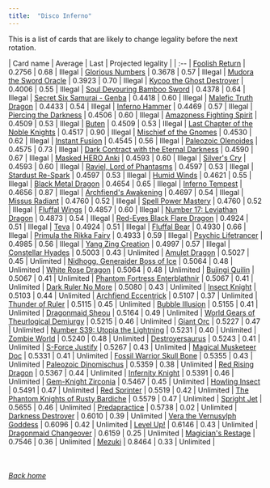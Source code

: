 ```yaml
---
title:  "Disco Inferno"
---
```


This is a list of cards that are likely to change legality before the next rotation.

| Card name | Average | Last | Projected legality |
| :-- |
[Foolish Return](https://db.ygoprodeck.com/card/?search=Foolish%20Return) | 0.2756 | 0.68 | Illegal |
[Glorious Numbers](https://db.ygoprodeck.com/card/?search=Glorious%20Numbers) | 0.3678 | 0.57 | Illegal |
[Mudora the Sword Oracle](https://db.ygoprodeck.com/card/?search=Mudora%20the%20Sword%20Oracle) | 0.3923 | 0.70 | Illegal |
[Kycoo the Ghost Destroyer](https://db.ygoprodeck.com/card/?search=Kycoo%20the%20Ghost%20Destroyer) | 0.4006 | 0.55 | Illegal |
[Soul Devouring Bamboo Sword](https://db.ygoprodeck.com/card/?search=Soul%20Devouring%20Bamboo%20Sword) | 0.4378 | 0.64 | Illegal |
[Secret Six Samurai - Genba](https://db.ygoprodeck.com/card/?search=Secret%20Six%20Samurai%20-%20Genba) | 0.4418 | 0.60 | Illegal |
[Malefic Truth Dragon](https://db.ygoprodeck.com/card/?search=Malefic%20Truth%20Dragon) | 0.4433 | 0.54 | Illegal |
[Inferno Hammer](https://db.ygoprodeck.com/card/?search=Inferno%20Hammer) | 0.4469 | 0.57 | Illegal |
[Piercing the Darkness](https://db.ygoprodeck.com/card/?search=Piercing%20the%20Darkness) | 0.4506 | 0.60 | Illegal |
[Amazoness Fighting Spirit](https://db.ygoprodeck.com/card/?search=Amazoness%20Fighting%20Spirit) | 0.4509 | 0.53 | Illegal |
[Buten](https://db.ygoprodeck.com/card/?search=Buten) | 0.4509 | 0.53 | Illegal |
[Last Chapter of the Noble Knights](https://db.ygoprodeck.com/card/?search=Last%20Chapter%20of%20the%20Noble%20Knights) | 0.4517 | 0.90 | Illegal |
[Mischief of the Gnomes](https://db.ygoprodeck.com/card/?search=Mischief%20of%20the%20Gnomes) | 0.4530 | 0.62 | Illegal |
[Instant Fusion](https://db.ygoprodeck.com/card/?search=Instant%20Fusion) | 0.4545 | 0.56 | Illegal |
[Paleozoic Olenoides](https://db.ygoprodeck.com/card/?search=Paleozoic%20Olenoides) | 0.4575 | 0.73 | Illegal |
[Dark Contract with the Eternal Darkness](https://db.ygoprodeck.com/card/?search=Dark%20Contract%20with%20the%20Eternal%20Darkness) | 0.4590 | 0.67 | Illegal |
[Masked HERO Anki](https://db.ygoprodeck.com/card/?search=Masked%20HERO%20Anki) | 0.4593 | 0.60 | Illegal |
[Silver's Cry](https://db.ygoprodeck.com/card/?search=Silver's%20Cry) | 0.4593 | 0.60 | Illegal |
[Raviel, Lord of Phantasms](https://db.ygoprodeck.com/card/?search=Raviel,%20Lord%20of%20Phantasms) | 0.4597 | 0.53 | Illegal |
[Stardust Re-Spark](https://db.ygoprodeck.com/card/?search=Stardust%20Re-Spark) | 0.4597 | 0.53 | Illegal |
[Humid Winds](https://db.ygoprodeck.com/card/?search=Humid%20Winds) | 0.4621 | 0.55 | Illegal |
[Black Metal Dragon](https://db.ygoprodeck.com/card/?search=Black%20Metal%20Dragon) | 0.4654 | 0.65 | Illegal |
[Inferno Tempest](https://db.ygoprodeck.com/card/?search=Inferno%20Tempest) | 0.4656 | 0.87 | Illegal |
[Archfiend's Awakening](https://db.ygoprodeck.com/card/?search=Archfiend's%20Awakening) | 0.4697 | 0.54 | Illegal |
[Missus Radiant](https://db.ygoprodeck.com/card/?search=Missus%20Radiant) | 0.4760 | 0.52 | Illegal |
[Spell Power Mastery](https://db.ygoprodeck.com/card/?search=Spell%20Power%20Mastery) | 0.4760 | 0.52 | Illegal |
[Fluffal Wings](https://db.ygoprodeck.com/card/?search=Fluffal%20Wings) | 0.4857 | 0.60 | Illegal |
[Number 17: Leviathan Dragon](https://db.ygoprodeck.com/card/?search=Number%2017:%20Leviathan%20Dragon) | 0.4873 | 0.54 | Illegal |
[Red-Eyes Black Flare Dragon](https://db.ygoprodeck.com/card/?search=Red-Eyes%20Black%20Flare%20Dragon) | 0.4924 | 0.51 | Illegal |
[Teva](https://db.ygoprodeck.com/card/?search=Teva) | 0.4924 | 0.51 | Illegal |
[Fluffal Bear](https://db.ygoprodeck.com/card/?search=Fluffal%20Bear) | 0.4930 | 0.66 | Illegal |
[Primula the Rikka Fairy](https://db.ygoprodeck.com/card/?search=Primula%20the%20Rikka%20Fairy) | 0.4933 | 0.59 | Illegal |
[Psychic Lifetrancer](https://db.ygoprodeck.com/card/?search=Psychic%20Lifetrancer) | 0.4985 | 0.56 | Illegal |
[Yang Zing Creation](https://db.ygoprodeck.com/card/?search=Yang%20Zing%20Creation) | 0.4997 | 0.57 | Illegal |
[Constellar Hyades](https://db.ygoprodeck.com/card/?search=Constellar%20Hyades) | 0.5003 | 0.43 | Unlimited |
[Amulet Dragon](https://db.ygoprodeck.com/card/?search=Amulet%20Dragon) | 0.5027 | 0.45 | Unlimited |
[Nidhogg, Generaider Boss of Ice](https://db.ygoprodeck.com/card/?search=Nidhogg,%20Generaider%20Boss%20of%20Ice) | 0.5064 | 0.48 | Unlimited |
[White Rose Dragon](https://db.ygoprodeck.com/card/?search=White%20Rose%20Dragon) | 0.5064 | 0.48 | Unlimited |
[Bujingi Quilin](https://db.ygoprodeck.com/card/?search=Bujingi%20Quilin) | 0.5067 | 0.41 | Unlimited |
[Phantom Fortress Enterblathnir](https://db.ygoprodeck.com/card/?search=Phantom%20Fortress%20Enterblathnir) | 0.5067 | 0.41 | Unlimited |
[Dark Ruler No More](https://db.ygoprodeck.com/card/?search=Dark%20Ruler%20No%20More) | 0.5080 | 0.43 | Unlimited |
[Insect Knight](https://db.ygoprodeck.com/card/?search=Insect%20Knight) | 0.5103 | 0.44 | Unlimited |
[Archfiend Eccentrick](https://db.ygoprodeck.com/card/?search=Archfiend%20Eccentrick) | 0.5107 | 0.37 | Unlimited |
[Thunder of Ruler](https://db.ygoprodeck.com/card/?search=Thunder%20of%20Ruler) | 0.5115 | 0.45 | Unlimited |
[Bubble Illusion](https://db.ygoprodeck.com/card/?search=Bubble%20Illusion) | 0.5155 | 0.41 | Unlimited |
[Dragonmaid Sheou](https://db.ygoprodeck.com/card/?search=Dragonmaid%20Sheou) | 0.5164 | 0.49 | Unlimited |
[World Gears of Theurlogical Demiurgy](https://db.ygoprodeck.com/card/?search=World%20Gears%20of%20Theurlogical%20Demiurgy) | 0.5215 | 0.46 | Unlimited |
[Giant Orc](https://db.ygoprodeck.com/card/?search=Giant%20Orc) | 0.5227 | 0.47 | Unlimited |
[Number S39: Utopia the Lightning](https://db.ygoprodeck.com/card/?search=Number%20S39:%20Utopia%20the%20Lightning) | 0.5231 | 0.40 | Unlimited |
[Zombie World](https://db.ygoprodeck.com/card/?search=Zombie%20World) | 0.5240 | 0.48 | Unlimited |
[Destroyersaurus](https://db.ygoprodeck.com/card/?search=Destroyersaurus) | 0.5243 | 0.41 | Unlimited |
[S-Force Justify](https://db.ygoprodeck.com/card/?search=S-Force%20Justify) | 0.5267 | 0.43 | Unlimited |
[Magical Musketeer Doc](https://db.ygoprodeck.com/card/?search=Magical%20Musketeer%20Doc) | 0.5331 | 0.41 | Unlimited |
[Fossil Warrior Skull Bone](https://db.ygoprodeck.com/card/?search=Fossil%20Warrior%20Skull%20Bone) | 0.5355 | 0.43 | Unlimited |
[Paleozoic Dinomischus](https://db.ygoprodeck.com/card/?search=Paleozoic%20Dinomischus) | 0.5359 | 0.38 | Unlimited |
[Red Rising Dragon](https://db.ygoprodeck.com/card/?search=Red%20Rising%20Dragon) | 0.5367 | 0.44 | Unlimited |
[Infernity Knight](https://db.ygoprodeck.com/card/?search=Infernity%20Knight) | 0.5391 | 0.46 | Unlimited |
[Gem-Knight Zirconia](https://db.ygoprodeck.com/card/?search=Gem-Knight%20Zirconia) | 0.5467 | 0.45 | Unlimited |
[Howling Insect](https://db.ygoprodeck.com/card/?search=Howling%20Insect) | 0.5491 | 0.47 | Unlimited |
[Red Sprinter](https://db.ygoprodeck.com/card/?search=Red%20Sprinter) | 0.5519 | 0.42 | Unlimited |
[The Phantom Knights of Rusty Bardiche](https://db.ygoprodeck.com/card/?search=The%20Phantom%20Knights%20of%20Rusty%20Bardiche) | 0.5579 | 0.47 | Unlimited |
[Spright Jet](https://db.ygoprodeck.com/card/?search=Spright%20Jet) | 0.5655 | 0.46 | Unlimited |
[Predapractice](https://db.ygoprodeck.com/card/?search=Predapractice) | 0.5738 | 0.02 | Unlimited |
[Darkness Destroyer](https://db.ygoprodeck.com/card/?search=Darkness%20Destroyer) | 0.6010 | 0.39 | Unlimited |
[Vera the Vernusylph Goddess](https://db.ygoprodeck.com/card/?search=Vera%20the%20Vernusylph%20Goddess) | 0.6096 | 0.42 | Unlimited |
[Level Up!](https://db.ygoprodeck.com/card/?search=Level%20Up!) | 0.6146 | 0.43 | Unlimited |
[Dragonmaid Changeover](https://db.ygoprodeck.com/card/?search=Dragonmaid%20Changeover) | 0.6159 | 0.25 | Unlimited |
[Magician's Restage](https://db.ygoprodeck.com/card/?search=Magician's%20Restage) | 0.7546 | 0.36 | Unlimited |
[Mezuki](https://db.ygoprodeck.com/card/?search=Mezuki) | 0.8464 | 0.33 | Unlimited |

<br>

###### [Back home](index)